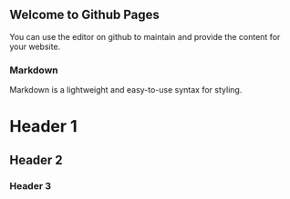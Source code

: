 ## Welcome to Github Pages

You can use the editor on github to maintain and provide the content for your website.

### Markdown 

Markdown is a lightweight and easy-to-use syntax for styling.

# Header 1
## Header 2
### Header 3
